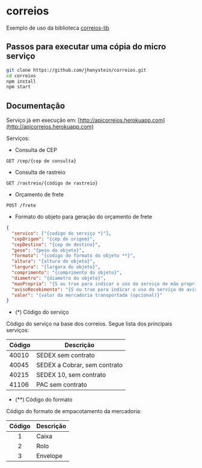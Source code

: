 # correios

Exemplo de uso da biblioteca [correios-lib](https://github.com/jhonystein/correios-lib)

## Passos para executar uma cópia do micro serviço

``` bash
git clone https://github.com/jhonystein/correios.git
cd correios
npm install
npm start
```

## Documentação

Serviço já em execução em:
[http://apicorreios.herokuapp.com](http://apicorreios.herokuapp.com)

Serviços:
- Consulta de CEP
```
GET /cep/{cep de consulta}
```

- Consulta de rastreio
```
GET /rastreio/{código de rastreio}
```

- Orçamento de frete
```
POST /frete
```
- Formato do objeto para geração do orçamento de frete
``` json
{
  "servico": ["{codigo do serviço *}"],
  "cepOrigem": "{cep de origem}",
  "cepDestino": "{cep de destino}",
  "peso": "{peso do objeto}",
  "formato": "{codigo do formato do objeto **}",
  "altura": "{altura do objeto}",
  "largura": "{largura do objeto}",
  "comprimento": "{comprimento do objeto}",
  "diametro": "{diametro do objeto}",
  "maoPropria": "{S ou true para indicar o uso do serviço de mão propria (opcional)}",
  "avisoRecebimento": "{S ou true para indicar o uso do serviço de aviso de recebimento (opcional)}",
  "valor": "{valor da mercadoria transportada (opcional)}"
}
```

- (*) Código do serviço

Código do serviço na base dos correios. Segue lista dos principais serviços:

|Código | Descrição |
|-------|-----------|
|40010 | SEDEX sem contrato |
|40045 | SEDEX a Cobrar, sem contrato |
|40215 | SEDEX 10, sem contrato |
|41106 | PAC sem contrato |

- (**) Código do formato

Código do formato de empacotamento da mercadoria:

|Código | Descrição |
|:-----:|-----------|
|1 | Caixa |
|2 | Rolo |
|3 | Envelope |
